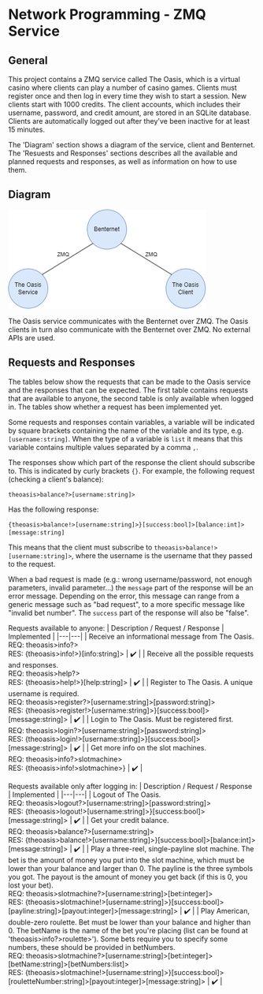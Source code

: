 # Network Programming - ZMQ Service

## General

This project contains a ZMQ service called The Oasis, which is a virtual casino where clients can play a number of casino games. Clients must register once and then log in every time they wish to start a session. New clients start with 1000 credits. The client accounts, which includes their username, password, and credit amount, are stored in an SQLite database. Clients are automatically logged out after they've been inactive for at least 15 minutes.

The 'Diagram' section shows a diagram of the service, client and Benternet. The 'Resuests and Responses' sections describes all the available and planned requests and responses, as well as information on how to use them.

## Diagram

![Diagram of the Benternet and the Oasis service and client](./diagram.png?raw=true)

The Oasis service communicates with the Benternet over ZMQ. The Oasis clients in turn also communicate with the Benternet over ZMQ. No external APIs are used.

## Requests and Responses

The tables below show the requests that can be made to the Oasis service and the responses that can be expected. The first table contains requests that are available to anyone, the second table is only available when logged in. The tables show whether a request has been implemented yet.

Some requests and responses contain variables, a variable will be indicated by square brackets containing the name of the variable and its type, e.g. ``[username:string]``. When the type of a variable is ``list`` it means that this variable contains multiple values separated by a comma ``,``.

The responses show which part of the response the client should subscribe to. This is indicated by curly brackets ``{}``. For example, the following request (checking a client's balance):
```
theoasis>balance?>[username:string]>
```
Has the following response:
```
{theoasis>balance!>[username:string]>}[success:bool]>[balance:int]>[message:string]
```
This means that the client must subscribe to ``theoasis>balance!>[username:string]>``, where the username is the username that they passed to the request.

When a bad request is made (e.g.: wrong username/password, not enough parameters, invalid parameter...) the ``message`` part of the response will be an error message. Depending on the error, this message can range from a generic message such as "bad request", to a more specific message like "invalid bet number". The ``success`` part of the response will also be "false".

Requests available to anyone:
| Description / Request / Response | Implemented |
|---|---|
| Receive an informational message from The Oasis. <br> REQ: theoasis>info?> <br> RES: {theoasis>info!>}[info:string]> | :heavy_check_mark: |
| Receive all the possible requests and responses. <br> REQ: theoasis>help?> <br> RES: {theoasis>help!>}[help:string]> | :heavy_check_mark: |
| Register to The Oasis. A unique username is required. <br> REQ: theoasis>register?>[username:string]>[password:string]> <br> RES: {theoasis>register!>[username:string]>}[success:bool]>[message:string]> | :heavy_check_mark: |
| Login to The Oasis. Must be registered first. <br> REQ: theoasis>login?>[username:string]>[password:string]> <br> RES: {theoasis>login!>[username:string]>}[success:bool]>[message:string]> | :heavy_check_mark: |
| Get more info on the slot machines. <br> REQ: theoasis>info?>slotmachine> <br> RES: {theoasis>info!>slotmachine>} | :heavy_check_mark: |

Requests available only after logging in:
| Description / Request / Response | Implemented |
|---|---|
| Logout of The Oasis. <br> REQ: theoasis>logout?>[username:string]>[password:string]> <br> RES: {theoasis>logout!>[username:string]>}[success:bool]>[message:string]> | :heavy_check_mark: |
| Get your credit balance. <br> REQ: theoasis>balance?>[username:string]> <br> RES: {theoasis>balance!>[username:string]>}[success:bool]>[balance:int]>[message:string]> | :heavy_check_mark: |
| Play a three-reel, single-payline slot machine. The bet is the amount of money you put into the slot machine, which must be lower than your balance and larger than 0. The payline is the three symbols you got. The payout is the amount of money you get back (if this is 0, you lost your bet). <br> REQ: theoasis>slotmachine?>[username:string]>[bet:integer]> <br> RES: {theoasis>slotmachine!>[username:string]>}[success:bool]>[payline:string]>[payout:integer]>[message:string]> | :heavy_check_mark: |
| Play American, double-zero roulette. Bet must be lower than your balance and higher than 0. The betName is the name of the bet you're placing (list can be found at 'theoasis>info?>roulette>'). Some bets require you to specify some numbers, these should be provided in betNumbers. <br> REQ: theoasis>slotmachine?>[username:string]>[bet:integer]>[betName:string]>[betNumbers:list<int>]> <br> RES: {theoasis>slotmachine!>[username:string]>}[success:bool]>[rouletteNumber:string]>[payout:integer]>[message:string]> | :heavy_check_mark: |
